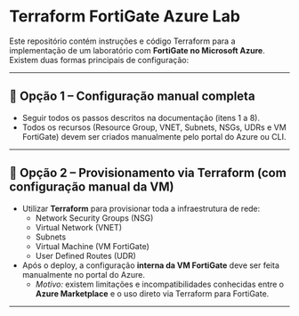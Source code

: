 # Terraform FortiGate Azure Lab

Este repositório contém instruções e código Terraform para a implementação de um laboratório com **FortiGate no Microsoft Azure**.  
Existem duas formas principais de configuração:

---

## 🔹 Opção 1 – Configuração manual completa
- Seguir todos os passos descritos na documentação (itens 1 a 8).  
- Todos os recursos (Resource Group, VNET, Subnets, NSGs, UDRs e VM FortiGate) devem ser criados manualmente pelo portal do Azure ou CLI.

---

## 🔹 Opção 2 – Provisionamento via Terraform (com configuração manual da VM)
- Utilizar **Terraform** para provisionar toda a infraestrutura de rede:
  - Network Security Groups (NSG)  
  - Virtual Network (VNET)  
  - Subnets  
  - Virtual Machine (VM FortiGate)  
  - User Defined Routes (UDR)  
- Após o deploy, a configuração **interna da VM FortiGate** deve ser feita manualmente no portal do Azure.  
  - *Motivo:* existem limitações e incompatibilidades conhecidas entre o **Azure Marketplace** e o uso direto via Terraform para FortiGate.

---